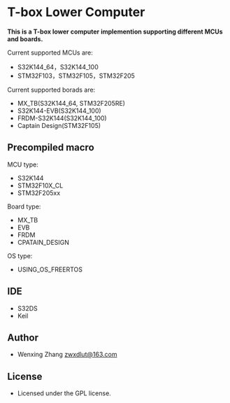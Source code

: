 # T-box Lower Computer
**This is a T-box lower computer implemention supporting different MCUs and boards.**

Current supported MCUs are:
* S32K144_64，S32K144_100
* STM32F103，STM32F105，STM32F205

Current supported borads are:
* MX_TB(S32K144_64, STM32F205RE)
* S32K144-EVB(S32K144_100)
* FRDM-S32K144(S32K144_100)
* Captain Design(STM32F105)

## Precompiled macro
MCU type:
* S32K144
* STM32F10X_CL
* STM32F205xx

Board type:
* MX_TB
* EVB
* FRDM
* CPATAIN_DESIGN
 
OS type:
* USING_OS_FREERTOS

## IDE
* S32DS
* Keil

## Author
* Wenxing Zhang zwxdlut@163.com

## License
* Licensed under the GPL license.
